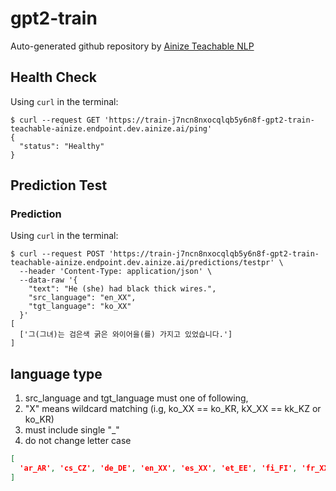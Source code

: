 # gpt2-train


Auto-generated github repository by [Ainize Teachable NLP](https://ainize.ai/teachable-nlp)
## Health Check
Using `curl` in the terminal:
```
$ curl --request GET 'https://train-j7ncn8nxocqlqb5y6n8f-gpt2-train-teachable-ainize.endpoint.dev.ainize.ai/ping'
{
  "status": "Healthy"
}
```
## Prediction Test
### Prediction
Using `curl` in the terminal:
```
$ curl --request POST 'https://train-j7ncn8nxocqlqb5y6n8f-gpt2-train-teachable-ainize.endpoint.dev.ainize.ai/predictions/testpr' \
  --header 'Content-Type: application/json' \
  --data-raw '{
    "text": "He (she) had black thick wires.",
    "src_language": "en_XX", 
    "tgt_language": "ko_XX"
  }'
[
  ['그(그녀)는 검은색 굵은 와이어을(를) 가지고 있었습니다.']
]
``` 

## language type 
1. src_language and tgt_language must one of following,
2. "X" means wildcard matching (i.g, ko_XX == ko_KR, kX_XX == kk_KZ or ko_KR)
3. must include single "_"
4. do not change letter case
```json
[
  'ar_AR', 'cs_CZ', 'de_DE', 'en_XX', 'es_XX', 'et_EE', 'fi_FI', 'fr_XX', 'gu_IN', 'hi_IN', 'it_IT', 'ja_XX', 'kk_KZ', 'ko_KR', 'lt_LT', 'lv_LV', 'my_MM', 'ne_NP', 'nl_XX', 'ro_RO', 'ru_RU', 'si_LK', 'tr_TR', 'vi_VN', 'zh_CN', 'af_ZA', 'az_AZ', 'bn_IN', 'fa_IR', 'he_IL', 'hr_HR', 'id_ID', 'ka_GE', 'km_KH', 'mk_MK', 'ml_IN', 'mn_MN', 'mr_IN', 'pl_PL', 'ps_AF', 'pt_XX', 'sv_SE', 'sw_KE', 'ta_IN', 'te_IN', 'th_TH', 'tl_XX', 'uk_UA', 'ur_PK', 'xh_ZA', 'gl_ES', 'sl_SI'
]
```